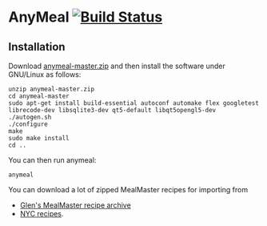 # AnyMeal [![Build Status](https://travis-ci.org/wedesoft/anymeal.svg?branch=master)](https://travis-ci.org/wedesoft/anymeal)

## Installation

Download [anymeal-master.zip][3] and then install the software under GNU/Linux as follows:

```Shell
unzip anymeal-master.zip
cd anymeal-master
sudo apt-get install build-essential autoconf automake flex googletest librecode-dev libsqlite3-dev qt5-default libqt5opengl5-dev
./autogen.sh
./configure
make
sudo make install
cd ..
```

You can then run anymeal:

```Shell
anymeal
```

You can download a lot of zipped MealMaster recipes for importing from

* [Glen's MealMaster recipe archive][1]
* [NYC recipes][2].

[1]: http://thehoseys.org/buster/recipes.html
[2]: http://www.ffts.com/recipes.htm
[3]: https://github.com/wedesoft/anymeal/archive/master.zip
